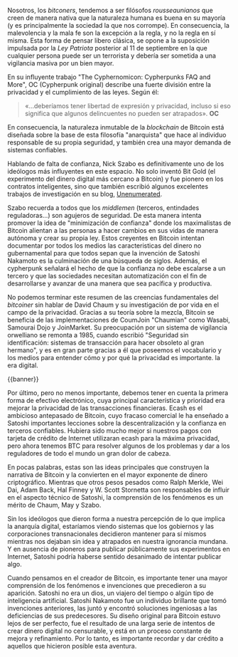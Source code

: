 Nosotros, los *bitconers*, tendemos a ser filósofos *rousseaunianos* que creen de manera nativa que la naturaleza humana es buena en su mayoría (y es principalmente la sociedad la que nos corrompe). En consecuencia, la malevolencia y la mala fe son la excepción a la regla, y no la regla en sí misma. Esta forma de pensar libero clásica, se opone a la suposición impulsada por la *Ley Patriota* posterior al 11 de septiembre en la que cualquier persona puede ser un terrorista y debería ser sometida a una vigilancia masiva por un bien mayor.

En su influyente trabajo "The Cyphernomicon: Cypherpunks FAQ and More", OC (Cypherpunk original) describe una fuerte división entre la privacidad y el cumplimiento de las leyes. Según él:

> «...deberíamos tener libertad de expresión y privacidad, incluso si eso significa que algunos delincuentes no pueden ser atrapados».
> **OC**

En consecuencia, la naturaleza inmutable de la *blockchain* de Bitcoin está diseñada sobre la base de esta filosofía "anarquista" que hace al individuo responsable de su propia seguridad, y también crea una mayor demanda de sistemas confiables.

Hablando de falta de confianza, Nick Szabo es definitivamente uno de los ideólogos más influyentes en este espacio. No solo inventó Bit Gold (el experimento del dinero digital más cercano a Bitcoin) y fue pionero en los contratos inteligentes, sino que también escribió algunos excelentes trabajos de investigación en su blog, [Unenumerated](https://unenumerated.blogspot.com/).

Szabo recuerda a todos que los *middlemen* (terceros, entindades reguladoras...) son agujeros de seguridad. De esta manera intenta promover la idea de "minimización de confianza" donde los maximalistas de Bitcoin alientan a las personas a hacer cambios en sus vidas de manera autónoma y crear su propia ley. Estos creyentes en Bitcoin intentan documentar por todos los medios las caracteristicas del dinero no gubernamental para que todos sepan que la invención de Satoshi Nakamoto es la culminación de una búsqueda de siglos. Además, el cypherpunk señalará el hecho de que la confianza no debe escalarse a un tercero y que las sociedades necesitan automatización con el fin de desarrollarse y avanzar de una manera que sea pacífica y productiva.

No podemos terminar este resumen de las creencias fundamentales del *bitcoiner* sin hablar de David Chaum y su investigación de por vida en el campo de la privacidad. Gracias a su teoría sobre la mezcla, Bitcoin se beneficia de las implementaciones de CoumJoin "Chaumian" como Wasabi, Samourai Dojo y JoinMarket. Su preocupación por un sistema de vigilancia orwelliano se remonta a 1985, cuando escribió "Seguridad sin identificación: sistemas de transacción para hacer obsoleto al gran hermano", y es en gran parte gracias a él que poseemos el vocabulario y los medios para entender cómo y por qué la privacidad es importante. la era digital.

{{banner}}

Por último, pero no menos importante, debemos tener en cuenta la primera forma de efectivo electrónico, cuya principal característica y prioridad era mejorar la privacidad de las transacciones financieras. Ecash es el ambicioso antepasado de Bitcoin, cuyo fracaso comercial le ha enseñado a Satoshi importantes lecciones sobre la descentralización y la confianza en terceros confiables. Hubiera sido mucho mejor si nuestros pagos con tarjeta de crédito de Internet utilizaran ecash para la máxima privacidad, pero ahora tenemos BTC para resolver algunos de los problemas y dar a los reguladores de todo el mundo un gran dolor de cabeza.

En pocas palabras, estas son las ideas principales que construyen la narrativa de Bitcoin y la convierten en el mayor exponente de dinero criptográfico. Mientras que otros pesos pesados ​​como Ralph Merkle, Wei Dai, Adam Back, Hal Finney y W. Scott Stornetta son responsables de influir en el aspecto técnico de Satoshi, la comprensión de los fenómenos es un mérito de Chaum, May y Szabo.

Sin los ideólogos que dieron forma a nuestra percepción de lo que implica la anarquía digital, estaríamos viendo sistemas que los gobiernos y las corporaciones transnacionales decidieron mantener para sí mismos mientras nos dejaban sin idea y atrapados en nuestra ignorancia mundana. Y en ausencia de pioneros para publicar públicamente sus experimentos en Internet, Satoshi podría haberse sentido desanimado de intentar publicar algo.

Cuando pensamos en el creador de Bitcoin, es importante tener una mayor comprensión de los fenómenos e invenciones que precedieron a su aparición. Satoshi no era un dios, un viajero del tiempo o algún tipo de inteligencia artificial. Satoshi Nakamoto fue un individuo brillante que tomó invenciones anteriores, las juntó y encontró soluciones ingeniosas a las deficiencias de sus predecesores. Su diseño original para Bitcoin estuvo lejos de ser perfecto, fue el resultado de una larga serie de intentos de crear dinero digital no censurable, y está en un proceso constante de mejora y refinamiento. Por lo tanto, es importante recordar y dar crédito a aquellos que hicieron posible esta aventura.
